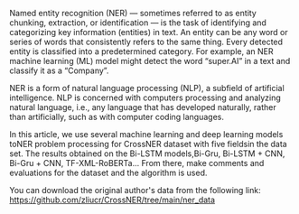 Named entity recognition (NER) — sometimes referred to as entity chunking, extraction, or identification — is the task of identifying and categorizing key information (entities) in text. An entity can be any word or series of words that consistently refers to the same thing. Every detected entity is classified into a predetermined category. For example, an NER machine learning (ML) model might detect the word “super.AI” in a text and classify it as a “Company”.

NER is a form of natural language processing (NLP), a subfield of artificial intelligence. NLP is concerned with computers processing and analyzing natural language, i.e., any language that has developed naturally, rather than artificially, such as with computer coding languages.

In this article, we use several machine learning and deep learning models toNER problem processing for CrossNER dataset with five fieldsin the data set. The results obtained on the Bi-LSTM models,Bi-Gru, Bi-LSTM + CNN, Bi-Gru + CNN, TF-XML-RoBERTa...
From there, make comments and evaluations for the dataset and the algorithm is used.

You can download the original author's data from the following link: https://github.com/zliucr/CrossNER/tree/main/ner_data

